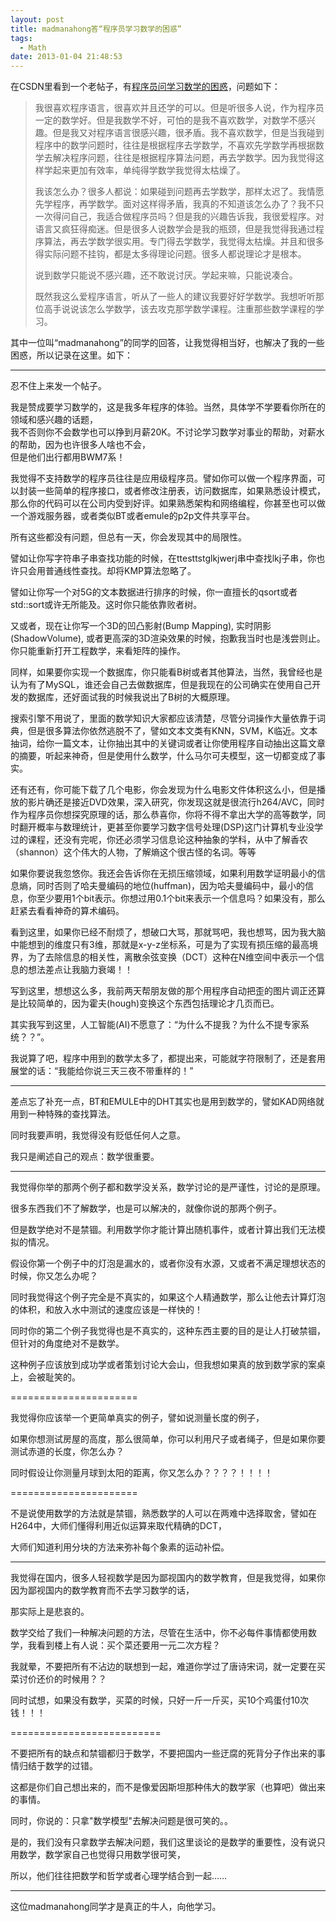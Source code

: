 ```yaml
---
layout: post
title: madmanahong答“程序员学习数学的困惑”
tags:
  - Math
date: 2013-01-04 21:48:53
---
```


在CSDN里看到一个老帖子，有[程序员问学习数学的困惑](http://bbs.csdn.net/topics/190141850)，问题如下：

> 我很喜欢程序语言，很喜欢并且还学的可以。但是听很多人说，作为程序员一定的数学好。但是我数学不好，可怕的是我不喜欢数学，对数学不感兴趣。但是我又对程序语言很感兴趣，很矛盾。我不喜欢数学，但是当我碰到程序中的数学问题时，往往是根据程序去学数学，不喜欢先学数学再根据数学去解决程序问题，往往是根据程序算法问题，再去学数学。因为我觉得这样学起来更加有效率，单纯得学数学我觉得太枯燥了。
> 
> 我该怎么办？很多人都说：如果碰到问题再去学数学，那样太迟了。我情愿先学程序，再学数学。面对这样得矛盾，我真的不知道该怎么办了？我不只一次得问自己，我适合做程序员吗？但是我的兴趣告诉我，我很爱程序。对语言又疯狂得痴迷。但是很多人说数学会是我的瓶颈，但是我觉得我通过程序算法，再去学数学很实用。专门得去学数学，我觉得太枯燥。并且和很多得实际问题不挂钩，都是太多得理论问题。很多人都说理论才是根本。
> 
> 说到数学只能说不感兴趣，还不敢说讨厌。学起来嘛，只能说凑合。
> 
> 既然我这么爱程序语言，听从了一些人的建议我要好好学数学。我想听听那位高手说说该怎么学数学，该去攻克那学数学课程。注重那些数学课程的学习。

其中一位叫“madmanahong”的同学的回答，让我觉得相当好，也解决了我的一些困惑，所以记录在这里。如下：

* * *

忍不住上来发一个帖子。

我是赞成要学习数学的，这是我多年程序的体验。当然，具体学不学要看你所在的领域和感兴趣的话题，   
我不否则你不会数学也可以挣到月薪20K。不讨论学习数学对事业的帮助，对薪水的帮助，因为也许很多人啥也不会，    
但是他们出行都用BWM7系！

我觉得不支持数学的程序员往往是应用级程序员。譬如你可以做一个程序界面，可以封装一些简单的程序接口，或者修改注册表，访问数据库，如果熟悉设计模式，那么你的代码可以在公司内受到好评。如果熟悉架构和网络编程，你甚至也可以做一个游戏服务器，或者类似BT或者emule的p2p文件共享平台。

所有这些都没有问题，但总有一天，你会发现其中的局限性。

譬如让你写字符串子串查找功能的时候，在ttesttstglkjwerj串中查找lkj子串，你也许只会用普通线性查找。却将KMP算法忽略了。

譬如让你写一个对5G的文本数据进行排序的时候，你一直擅长的qsort或者std::sort或许无所能及。这时你只能依靠败者树。

又或者，现在让你写一个3D的凹凸影射(Bump Mapping), 实时阴影(ShadowVolume), 或者更高深的3D渲染效果的时候，抱歉我当时也是浅尝则止。你只能重新打开工程数学，来看矩阵的操作。

同样，如果要你实现一个数据库，你只能看B树或者其他算法，当然，我曾经也是认为有了MySQL，谁还会自己去做数据库，但是我现在的公司确实在使用自己开发的数据库，还好面试我的时候我说出了B树的大概原理。

搜索引擎不用说了，里面的数学知识大家都应该清楚，尽管分词操作大量依靠于词典，但是很多算法你依然逃脱不了，譬如文本文类有KNN，SVM，K临近。文本抽词，给你一篇文本，让你抽出其中的关键词或者让你使用程序自动抽出这篇文章的摘要，听起来神奇，但是使用什么数学，什么马尔可夫模型，这一切都变成了事实。

还有还有，你可能下载了几个电影，你会发现为什么电影文件体积这么小，但是播放的影片确还是接近DVD效果，深入研究，你发现这就是很流行h264/AVC，同时作为程序员你想探究原理的话，那么恭喜你，你将不得不拿出大学的高等数学，同时翻开概率与数理统计，更甚至你要学习数字信号处理(DSP)这门计算机专业没学过的课程，还没有完呢，你还必须学习信息论这种抽象的学科，从中了解香农（shannon）这个伟大的人物，了解熵这个很古怪的名词。等等

如果你要说我忽悠你。我还会告诉你在无损压缩领域，如果利用数学证明最小的信息熵，同时否则了哈夫曼编码的地位(huffman)，因为哈夫曼编码中，最小的信息，你至少要用1个bit表示。你想过用0.1个bit来表示一个信息吗？如果没有，那么赶紧去看看神奇的算术编码。

看到这里，如果你已经不耐烦了，想破口大骂，那就骂吧，我也想骂，因为我大脑中能想到的维度只有3维，那就是x-y-z坐标系，可是为了实现有损压缩的最高境界，为了去除信息的相关性，离散余弦变换（DCT）这种在N维空间中表示一个信息的想法差点让我脑力衰竭！！

写到这里，想想这么多，我前两天帮朋友做的那个用程序自动把歪的图片调正还算是比较简单的，因为霍夫(hough)变换这个东西包括理论才几页而已。

其实我写到这里，人工智能(AI)不愿意了：“为什么不提我？为什么不提专家系统？？”。

我说算了吧，程序中用到的数学太多了，都提出来，可能就字符限制了，还是套用展堂的话：“我能给你说三天三夜不带重样的！”

* * *

差点忘了补充一点，BT和EMULE中的DHT其实也是用到数学的，譬如KAD网络就用到一种特殊的查找算法。

同时我要声明，我觉得没有贬低任何人之意。

我只是阐述自己的观点：数学很重要。

* * *

我觉得你举的那两个例子都和数学没关系，数学讨论的是严谨性，讨论的是原理。

很多东西我们不了解数学，也是可以解决的，就像你说的那两个例子。

但是数学绝对不是禁锢。利用数学你才能计算出随机事件，或者计算出我们无法模拟的情况。

假设你第一个例子中的灯泡是漏水的，或者你没有水源，又或者不满足理想状态的时候，你又怎么办呢？

同时我觉得这个例子完全是不真实的，如果这个人精通数学，那么让他去计算灯泡的体积，和放入水中测试的速度应该是一样快的！

同时你的第二个例子我觉得也是不真实的，这种东西主要的目的是让人打破禁锢，但针对的角度绝对不是数学。

这种例子应该放到成功学或者策划讨论大会山，但我想如果真的放到数学家的案桌上，会被耻笑的。

======================

我觉得你应该举一个更简单真实的例子，譬如说测量长度的例子，

如果你想测试房屋的高度，那么很简单，你可以利用尺子或者绳子，但是如果你要测试赤道的长度，你怎么办？

同时假设让你测量月球到太阳的距离，你又怎么办？？？？！！！！

======================

不是说使用数学的方法就是禁锢，熟悉数学的人可以在两难中选择取舍，譬如在H264中，大师们懂得利用近似运算来取代精确的DCT，

大师们知道利用分块的方法来弥补每个象素的运动补偿。

* * *

我觉得在国内，很多人轻视数学是因为鄙视国内的数学教育，但是我觉得，如果你因为鄙视国内的数学教育而不去学习数学的话，

那实际上是悲哀的。

数学交给了我们一种解决问题的方法，尽管在生活中，你不必每件事情都使用数学，我看到楼上有人说：买个菜还要用一元二次方程？

我就晕，不要把所有不沾边的联想到一起，难道你学过了唐诗宋词，就一定要在买菜讨价还价的时候用？？

同时试想，如果没有数学，买菜的时候，只好一斤一斤买，买10个鸡蛋付10次钱！！！

==========================

不要把所有的缺点和禁锢都归于数学，不要把国内一些迂腐的死背分子作出来的事情归结于数学的过错。

这都是你们自己想出来的，而不是像爱因斯坦那种伟大的数学家（也算吧）做出来的事情。

同时，你说的：只拿"数学模型"去解决问题是很可笑的。。

是的，我们没有只拿数学去解决问题，我们这里谈论的是数学的重要性，没有说只用数学，数学家自己也觉得只用数学很可笑，

所以，他们往往把数学和哲学或者心理学结合到一起……

* * *

这位madmanahong同学才是真正的牛人，向他学习。